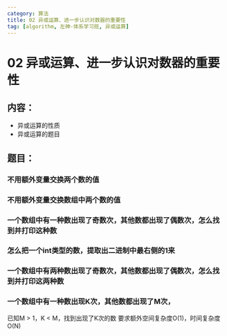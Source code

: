```yaml
---
category: 算法
title: 02 异或运算、进一步认识对数器的重要性
tag: [algorithm, 左神-体系学习班, 异或运算]
---
```

# 02 异或运算、进一步认识对数器的重要性
## 内容：
- 异或运算的性质
- 异或运算的题目

## 题目：

### 不用额外变量交换两个数的值

### 不用额外变量交换数组中两个数的值

### 一个数组中有一种数出现了奇数次，其他数都出现了偶数次，怎么找到并打印这种数

### 怎么把一个int类型的数，提取出二进制中最右侧的1来

### 一个数组中有两种数出现了奇数次，其他数都出现了偶数次，怎么找到并打印这两种数

### 一个数组中有一种数出现K次，其他数都出现了M次，
已知M > 1，K < M，找到出现了K次的数
要求额外空间复杂度O(1)，时间复杂度O(N)

